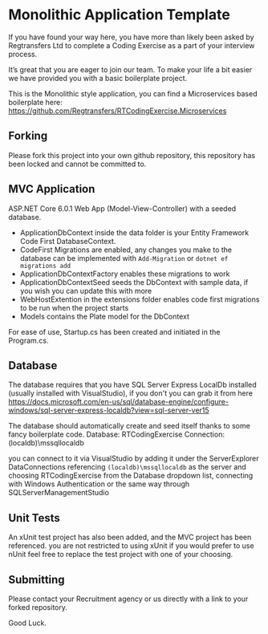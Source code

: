 # Monolithic Application Template

If you have found your way here, you have more than likely been asked by Regtransfers Ltd to complete a Coding Exercise as a part of your interview process. 

It’s great that you are eager to join our team. To make your life a bit easier we have provided you with a basic boilerplate project. 

This is the Monolithic style application, you can find a Microservices based boilerplate here: https://github.com/Regtransfers/RTCodingExercise.Microservices

## Forking
Please fork this project into your own github repository, this repository has been locked and cannot be committed to.

## MVC Application
ASP.NET Core 6.0.1 Web App (Model-View-Controller) with a seeded database.

- ApplicationDbContext inside the data folder is your Entity Framework Code First DatabaseContext.
- CodeFirst Migrations are enabled, any changes you make to the database can be implemented with 
  `Add-Migration` or `dotnet ef migrations add`
- ApplicationDbContextFactory enables these migrations to work
- ApplicationDbContextSeed seeds the DbContext with sample data, if you wish you can update this with more
- WebHostExtention in the extensions folder enables code first migrations to be run when the project starts
- Models contains the Plate model for the DbContext

For ease of use, Startup.cs has been created and initiated in the Program.cs.

## Database
The database requires that you have SQL Server Express LocalDb installed (usually installed with VisualStudio), if you don't you can grab it from here
https://docs.microsoft.com/en-us/sql/database-engine/configure-windows/sql-server-express-localdb?view=sql-server-ver15

The database should automatically create and seed itself thanks to some fancy boilerplate code.
Database: RTCodingExercise
Connection: (localdb)\mssqllocaldb

you can connect to it via VisualStudio by adding it under the ServerExplorer DataConnections referencing `(localdb)\mssqllocaldb` as the server and choosing RTCodingExercise from the Database dropdown list, connecting with Windows Authentication or the same way through SQLServerManagementStudio

## Unit Tests

An xUnit test project has also been added, and the MVC project has been referenced.
you are not restricted to using xUnit if you would prefer to use nUnit feel free to replace the test project with one of your choosing.

## Submitting
Please contact your Recruitment agency or us directly with a link to your forked repository.

Good Luck.
